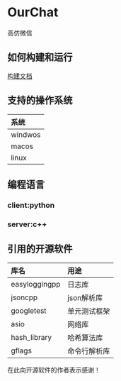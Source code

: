 # OurChat
高仿微信

## 如何构建和运行
[构建文档](docs/build.md)

## 支持的操作系统
| 系统      |
|:--------|
| windwos |
| macos   |
| linux   |

## 编程语言
### client:python
### server:c++

## 引用的开源软件
| 库名            | 用途      |
|:--------------|:--------|
| easyloggingpp | 日志库     |
| jsoncpp       | json解析库 |
| googletest    | 单元测试框架  |
| asio          | 网络库     |
| hash_library  | 哈希算法库   |
| gflags        | 命令行解析库  |

在此向开源软件的作者表示感谢！
